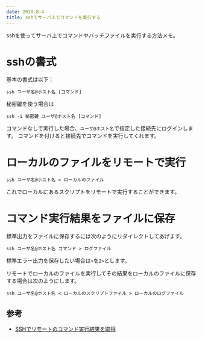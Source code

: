 ```yaml
---
date: 2020-8-4
title: sshでサーバ上でコマンドを実行する
---
```


sshを使ってサーバ上でコマンドやバッチファイルを実行する方法メモ。

<!--more-->

# sshの書式

基本の書式は以下：

```
ssh ユーザ名@ホスト名 [コマンド]
```

秘密鍵を使う場合は

```
ssh -i 秘密鍵 ユーザ@ホスト名 [コマンド]
```


コマンドなしで実行した場合、`ユーザ@ホスト名`で指定した接続先にログインします。
コマンドを付けると接続先でコマンドを実行してくれます。

# ローカルのファイルをリモートで実行

```
ssh ユーザ名@ホスト名 < ローカルのファイル
```

これでローカルにあるスクリプトをリモートで実行することができます。

# コマンド実行結果をファイルに保存

標準出力をファイルに保存するには次のようにリダイレクトしてあげます。

```
ssh ユーザ名@ホスト名 コマンド > ログファイル
```

標準エラー出力を保存したい場合は`>`を`2>`とします。

リモートでローカルのファイルを実行してその結果をローカルのファイルに保存する場合は次のようにします。

```
ssh ユーザ名@ホスト名 < ローカルのスクリプトファイル > ローカルのログファイル
```

## 参考

- [SSHでリモートのコマンド実行結果を取得](http://www.ajisaba.net/sh/ssh_remote.html)
